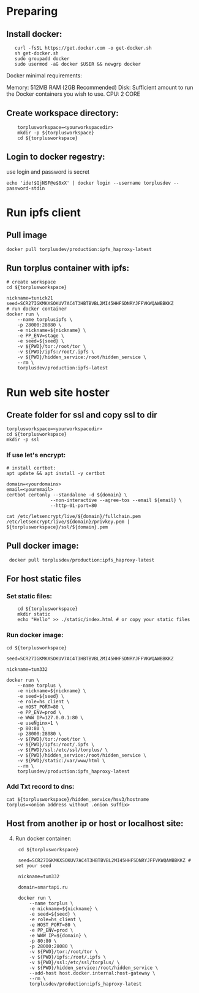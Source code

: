 # Preparing

## Install docker:

       curl -fsSL https://get.docker.com -o get-docker.sh
       sh get-docker.sh
       sudo groupadd docker
       sudo usermod -aG docker $USER && newgrp docker

Docker minimal requirements:
    
Memory: 512MB RAM (2GB Recommended)
Disk: Sufficient amount to run the Docker containers you wish to use.
CPU: 2 CORE


## Create workspace directory:

        torplusworkspace=<yourworkspacedir>
        mkdir -p ${torplusworkspace}
        cd ${torplusworkspace}

## Login to docker regestry:

use login and password is secret

    echo 'ide!$QjNSF@e$8xX' | docker login --username torplusdev --password-stdin

# Run ipfs client
    
## Pull image 

    docker pull torplusdev/production:ipfs_haproxy-latest

## Run torplus container with ipfs: 

    # create workspace
    cd ${torplusworkspace}

    nickname=tunick21
    seed=SCR27IGKMKXSOKUV7AC4T3HBTBVBL2MI45HHFSDNRYJFFVKWQAWBBKKZ
    # run docker container
    docker run \
        --name torplusipfs \
        -p 28000:28080 \
        -e nickname=${nickname} \
        -e PP_ENV=stage \
        -e seed=${seed} \
        -v ${PWD}/tor:/root/tor \
        -v ${PWD}/ipfs:/root/.ipfs \
        -v ${PWD}/hidden_service:/root/hidden_service \
        --rm \
        torplusdev/production:ipfs-latest


# Run web site hoster

## Create folder for ssl and copy ssl to dir

    torplusworkspace=<yourworkspacedir>
    cd ${torplusworkspace}
    mkdir -p ssl

### If use let's encrypt:
    
    # install certbot:
    apt update && apt install -y certbot
    
    domain=<yourdomains>
    email=<youremail>
    certbot certonly --standalone -d ${domain} \
                    --non-interactive --agree-tos --email ${email} \
                    --http-01-port=80

    cat /etc/letsencrypt/live/${domain}/fullchain.pem /etc/letsencrypt/live/${domain}/privkey.pem | ${torplusworkspace}/ssl/${domain}.pem
          

## Pull docker image:

     docker pull torplusdev/production:ipfs_haproxy-latest

## For host static files

### Set static files:

        cd ${torplusworkspace}
        mkdir static 
        echo "Hello" >> ./static/index.html # or copy your static files

### Run docker image:

    cd ${torplusworkspace}

    seed=SCR27IGKMKXSOKUV7AC4T3HBTBVBL2MI45HHFSDNRYJFFVKWQAWBBKKZ 

    nickname=tum332

    docker run \
        --name torplus \
        -e nickname=${nickname} \
        -e seed=${seed} \
        -e role=hs_client \
        -e HOST_PORT=80 \
        -e PP_ENV=prod \
        -e WWW_IP=127.0.0.1:80 \
        -e useNginx=1 \
        -p 80:80 \
        -p 28000:28080 \
        -v ${PWD}/tor:/root/tor \
        -v ${PWD}/ipfs:/root/.ipfs \
        -v ${PWD}/ssl:/etc/ssl/torplus/ \
        -v ${PWD}/hidden_service:/root/hidden_service \
        -v ${PWD}/static:/var/www/html \
        --rm \
        torplusdev/production:ipfs_haproxy-latest

### Add Txt record to dns:
    
    cat ${torplusworkspace}/hidden_service/hsv3/hostname
    torplus=<onion address without .onion suffix>

## Host from another ip or host or localhost site:

4) Run docker container: 

        cd ${torplusworkspace}

        seed=SCR27IGKMKXSOKUV7AC4T3HBTBVBL2MI45HHFSDNRYJFFVKWQAWBBKKZ # set your seed

        nickname=tum332

        domain=smartapi.ru
        
        docker run \
            --name torplus \
            -e nickname=${nickname} \
            -e seed=${seed} \
            -e role=hs_client \
            -e HOST_PORT=80 \
            -e PP_ENV=prod \
            -e WWW_IP=${domain} \
            -p 80:80 \
            -p 28000:28080 \
            -v ${PWD}/tor:/root/tor \
            -v ${PWD}/ipfs:/root/.ipfs \
            -v ${PWD}/ssl:/etc/ssl/torplus/ \
            -v ${PWD}/hidden_service:/root/hidden_service \
            --add-host host.docker.internal:host-gateway \
            --rm \
            torplusdev/production:ipfs_haproxy-latest

